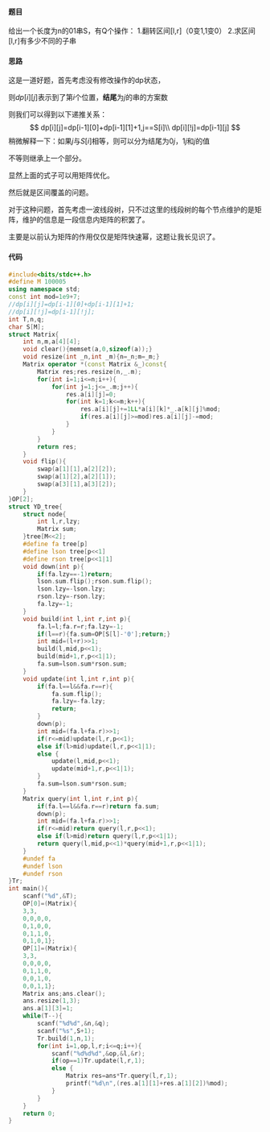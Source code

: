 #### 题目

给出一个长度为n的01串S，有Q个操作：
1.翻转区间[l,r]（0变1,1变0）
2.求区间[l,r]有多少不同的子串



#### 思路

这是一道好题，首先考虑没有修改操作的dp状态，

则$dp[i][j]$表示到了第$i$个位置，**结尾**为$j$的串的方案数

则我们可以得到以下递推关系：
$$
dp[i][j]=dp[i-1][0]+dp[i-1][1]+1,j==S[i]\\
dp[i][!j]=dp[i-1][j]
$$
稍微解释一下：如果$j$与$S[i]$相等，则可以分为结尾为$0j$，$1j$和$j$的值

不等则继承上一个部分。



显然上面的式子可以用矩阵优化。

然后就是区间覆盖的问题。

对于这种问题，首先考虑一波线段树，只不过这里的线段树的每个节点维护的是矩阵，维护的信息是一段信息内矩阵的积罢了。

主要是以前认为矩阵的作用仅仅是矩阵快速幂，这题让我长见识了。



#### 代码

```cpp
#include<bits/stdc++.h>
#define M 100005
using namespace std;
const int mod=1e9+7;
//dp[i][j]=dp[i-1][0]+dp[i-1][1]+1;
//dp[i][!j]=dp[i-1][!j];
int T,n,q;
char S[M];
struct Matrix{
    int n,m,a[4][4];
    void clear(){memset(a,0,sizeof(a));}
    void resize(int _n,int _m){n=_n;m=_m;}
    Matrix operator *(const Matrix &_)const{
        Matrix res;res.resize(n,_.m);
        for(int i=1;i<=n;i++){
            for(int j=1;j<=_.m;j++){
                res.a[i][j]=0;
                for(int k=1;k<=m;k++){
                    res.a[i][j]+=1LL*a[i][k]*_.a[k][j]%mod;
                    if(res.a[i][j]>=mod)res.a[i][j]-=mod;    
                }
            }
        }
        return res;
    }
    void flip(){
    	swap(a[1][1],a[2][2]);
		swap(a[1][2],a[2][1]);
		swap(a[3][1],a[3][2]);	
    }
}OP[2];
struct YD_tree{
	struct node{
		int l,r,lzy;
		Matrix sum;
	}tree[M<<2];
	#define fa tree[p]
	#define lson tree[p<<1]
	#define rson tree[p<<1|1]
	void down(int p){
		if(fa.lzy==-1)return;
		lson.sum.flip();rson.sum.flip();
		lson.lzy=-lson.lzy;
		rson.lzy=-rson.lzy;
		fa.lzy=-1;
	}
	void build(int l,int r,int p){
		fa.l=l;fa.r=r;fa.lzy=-1;
		if(l==r){fa.sum=OP[S[l]-'0'];return;}
		int mid=(l+r)>>1;
		build(l,mid,p<<1);
		build(mid+1,r,p<<1|1);
		fa.sum=lson.sum*rson.sum;
	}
	void update(int l,int r,int p){
		if(fa.l==l&&fa.r==r){
			fa.sum.flip();
			fa.lzy=-fa.lzy;
			return;
		}
		down(p);
		int mid=(fa.l+fa.r)>>1;
		if(r<=mid)update(l,r,p<<1);
		else if(l>mid)update(l,r,p<<1|1);
		else {
			update(l,mid,p<<1);
			update(mid+1,r,p<<1|1);
		}
		fa.sum=lson.sum*rson.sum;	
	}
	Matrix query(int l,int r,int p){
		if(fa.l==l&&fa.r==r)return fa.sum;
		down(p);
		int mid=(fa.l+fa.r)>>1;
		if(r<=mid)return query(l,r,p<<1);
		else if(l>mid)return query(l,r,p<<1|1);
		return query(l,mid,p<<1)*query(mid+1,r,p<<1|1);	
	}
	#undef fa
	#undef lson
	#undef rson
}Tr;
int main(){
	scanf("%d",&T);
	OP[0]=(Matrix){
    3,3,
    0,0,0,0,
    0,1,0,0,
    0,1,1,0,
    0,1,0,1};
    OP[1]=(Matrix){
    3,3,
    0,0,0,0,
    0,1,1,0,
    0,0,1,0,
    0,0,1,1};
	Matrix ans;ans.clear();
	ans.resize(1,3);
	ans.a[1][3]=1;
	while(T--){
		scanf("%d%d",&n,&q);
		scanf("%s",S+1);
		Tr.build(1,n,1);
		for(int i=1,op,l,r;i<=q;i++){
			scanf("%d%d%d",&op,&l,&r);
			if(op==1)Tr.update(l,r,1);
			else {
				Matrix res=ans*Tr.query(l,r,1);
				printf("%d\n",(res.a[1][1]+res.a[1][2])%mod);
			}
		}
	}
	return 0;
}
```



